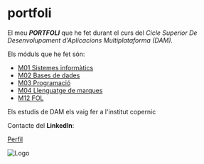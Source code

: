 # portfoli

El meu **_PORTFOLI_** que he fet durant el curs del *Cicle Superior De Desenvolupament d'Aplicacions Multiplataforma (DAM).*

Els móduls que he fet són:
- [M01 Sistemes informàtics](https://github.com/isa6996/portfoli/tree/main/portfoli/moduls/Curs%201/sistemas)
- [M02 Bases de dades](https://github.com/isa6996/portfoli/tree/main/portfoli/moduls/Curs%201/base%20de%20datos)
- [M03 Programació](https://github.com/isa6996/portfoli/tree/main/portfoli/moduls/Curs%201/programacion)
- [M04 Llenguatge de marques](https://github.com/isa6996/portfoli/tree/main/portfoli/moduls/Curs%201/llenguatge%20de%20marques)
- [M12 FOL](https://github.com/isa6996/portfoli/tree/main/portfoli/moduls/Curs%201/fol)


Els estudis de DAM els vaig fer a l'institut copernic


Contacte del **LinkedIn**:

[Perfil](https://www.linkedin.com/in/isabel-barroso-7662b51ba/)

![Logo](https://campus.copernic.cat/pluginfile.php/1/theme_adaptable/logo/1675348299/NicolauCopernic-LOGO.png)


